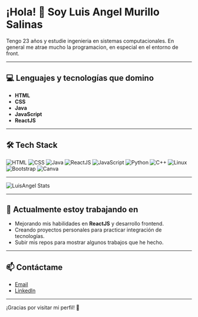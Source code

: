 # ¡Hola! 👋 Soy Luis Angel Murillo Salinas

Tengo 23 años y estudie ingenieria en sistemas computacionales. En general me atrae mucho la programacion, en especial en el entorno de front.

---

## 💻 Lenguajes y tecnologías que domino

- **HTML**
- **CSS**
- **Java**
- **JavaScript**
- **ReactJS**

---

## 🛠️ Tech Stack

![HTML](https://img.shields.io/badge/HTML-E34F26?style=for-the-badge&logo=html5&logoColor=white)
![CSS](https://img.shields.io/badge/CSS-1572B6?style=for-the-badge&logo=css3&logoColor=white)
![Java](https://img.shields.io/badge/Java-007396?style=for-the-badge&logo=java&logoColor=white)
![ReactJS](https://img.shields.io/badge/React-20232A?style=for-the-badge&logo=react&logoColor=61DAFB)
![JavaScript](https://img.shields.io/badge/JavaScript-F7DF1E?style=for-the-badge&logo=javascript&logoColor=black)
![Python](https://img.shields.io/badge/Python-3776AB?style=for-the-badge&logo=python&logoColor=white)
![C++](https://img.shields.io/badge/C++-00599C?style=for-the-badge&logo=c%2B%2B&logoColor=white)
![Linux](https://img.shields.io/badge/Linux-FCC624?style=for-the-badge&logo=linux&logoColor=black)
![Bootstrap](https://img.shields.io/badge/Bootstrap-7952B3?style=for-the-badge&logo=bootstrap&logoColor=white)
![Canva](https://img.shields.io/badge/Canva-00C4CC?style=for-the-badge&logo=canva&logoColor=white)

---

![LuisAngel Stats](https://github-readme-stats.vercel.app/api?username=NuevoUsuario&show_icons=true&theme=radical)

---

## 🔭 Actualmente estoy trabajando en

- Mejorando mis habilidades en **ReactJS** y desarrollo frontend.
- Creando proyectos personales para practicar integración de tecnologías.
- Subir mis repos para mostrar algunos trabajos que he hecho.

---

## 📫 Contáctame

- [Email](mailto:tuemail@example.com)
- [LinkedIn](https://www.linkedin.com/in/tu-linkedin)

---

¡Gracias por visitar mi perfil! 🚀
